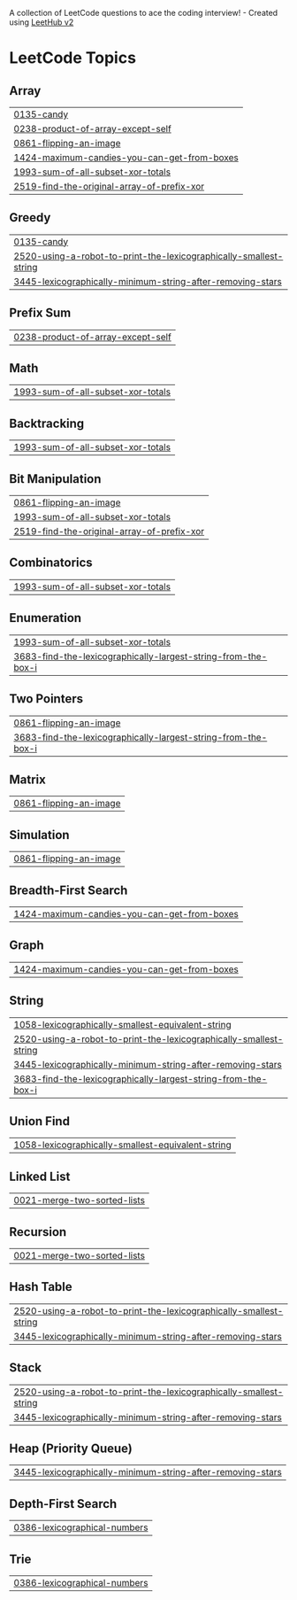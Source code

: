 A collection of LeetCode questions to ace the coding interview! - Created using [LeetHub v2](https://github.com/arunbhardwaj/LeetHub-2.0)
<!---LeetCode Topics Start-->
# LeetCode Topics
## Array
|  |
| ------- |
| [0135-candy](https://github.com/Iamutkarshkumar/LEETCODE/tree/master/0135-candy) |
| [0238-product-of-array-except-self](https://github.com/Iamutkarshkumar/LEETCODE/tree/master/0238-product-of-array-except-self) |
| [0861-flipping-an-image](https://github.com/Iamutkarshkumar/LEETCODE/tree/master/0861-flipping-an-image) |
| [1424-maximum-candies-you-can-get-from-boxes](https://github.com/Iamutkarshkumar/LEETCODE/tree/master/1424-maximum-candies-you-can-get-from-boxes) |
| [1993-sum-of-all-subset-xor-totals](https://github.com/Iamutkarshkumar/LEETCODE/tree/master/1993-sum-of-all-subset-xor-totals) |
| [2519-find-the-original-array-of-prefix-xor](https://github.com/Iamutkarshkumar/LEETCODE/tree/master/2519-find-the-original-array-of-prefix-xor) |
## Greedy
|  |
| ------- |
| [0135-candy](https://github.com/Iamutkarshkumar/LEETCODE/tree/master/0135-candy) |
| [2520-using-a-robot-to-print-the-lexicographically-smallest-string](https://github.com/Iamutkarshkumar/LEETCODE/tree/master/2520-using-a-robot-to-print-the-lexicographically-smallest-string) |
| [3445-lexicographically-minimum-string-after-removing-stars](https://github.com/Iamutkarshkumar/LEETCODE/tree/master/3445-lexicographically-minimum-string-after-removing-stars) |
## Prefix Sum
|  |
| ------- |
| [0238-product-of-array-except-self](https://github.com/Iamutkarshkumar/LEETCODE/tree/master/0238-product-of-array-except-self) |
## Math
|  |
| ------- |
| [1993-sum-of-all-subset-xor-totals](https://github.com/Iamutkarshkumar/LEETCODE/tree/master/1993-sum-of-all-subset-xor-totals) |
## Backtracking
|  |
| ------- |
| [1993-sum-of-all-subset-xor-totals](https://github.com/Iamutkarshkumar/LEETCODE/tree/master/1993-sum-of-all-subset-xor-totals) |
## Bit Manipulation
|  |
| ------- |
| [0861-flipping-an-image](https://github.com/Iamutkarshkumar/LEETCODE/tree/master/0861-flipping-an-image) |
| [1993-sum-of-all-subset-xor-totals](https://github.com/Iamutkarshkumar/LEETCODE/tree/master/1993-sum-of-all-subset-xor-totals) |
| [2519-find-the-original-array-of-prefix-xor](https://github.com/Iamutkarshkumar/LEETCODE/tree/master/2519-find-the-original-array-of-prefix-xor) |
## Combinatorics
|  |
| ------- |
| [1993-sum-of-all-subset-xor-totals](https://github.com/Iamutkarshkumar/LEETCODE/tree/master/1993-sum-of-all-subset-xor-totals) |
## Enumeration
|  |
| ------- |
| [1993-sum-of-all-subset-xor-totals](https://github.com/Iamutkarshkumar/LEETCODE/tree/master/1993-sum-of-all-subset-xor-totals) |
| [3683-find-the-lexicographically-largest-string-from-the-box-i](https://github.com/Iamutkarshkumar/LEETCODE/tree/master/3683-find-the-lexicographically-largest-string-from-the-box-i) |
## Two Pointers
|  |
| ------- |
| [0861-flipping-an-image](https://github.com/Iamutkarshkumar/LEETCODE/tree/master/0861-flipping-an-image) |
| [3683-find-the-lexicographically-largest-string-from-the-box-i](https://github.com/Iamutkarshkumar/LEETCODE/tree/master/3683-find-the-lexicographically-largest-string-from-the-box-i) |
## Matrix
|  |
| ------- |
| [0861-flipping-an-image](https://github.com/Iamutkarshkumar/LEETCODE/tree/master/0861-flipping-an-image) |
## Simulation
|  |
| ------- |
| [0861-flipping-an-image](https://github.com/Iamutkarshkumar/LEETCODE/tree/master/0861-flipping-an-image) |
## Breadth-First Search
|  |
| ------- |
| [1424-maximum-candies-you-can-get-from-boxes](https://github.com/Iamutkarshkumar/LEETCODE/tree/master/1424-maximum-candies-you-can-get-from-boxes) |
## Graph
|  |
| ------- |
| [1424-maximum-candies-you-can-get-from-boxes](https://github.com/Iamutkarshkumar/LEETCODE/tree/master/1424-maximum-candies-you-can-get-from-boxes) |
## String
|  |
| ------- |
| [1058-lexicographically-smallest-equivalent-string](https://github.com/Iamutkarshkumar/LEETCODE/tree/master/1058-lexicographically-smallest-equivalent-string) |
| [2520-using-a-robot-to-print-the-lexicographically-smallest-string](https://github.com/Iamutkarshkumar/LEETCODE/tree/master/2520-using-a-robot-to-print-the-lexicographically-smallest-string) |
| [3445-lexicographically-minimum-string-after-removing-stars](https://github.com/Iamutkarshkumar/LEETCODE/tree/master/3445-lexicographically-minimum-string-after-removing-stars) |
| [3683-find-the-lexicographically-largest-string-from-the-box-i](https://github.com/Iamutkarshkumar/LEETCODE/tree/master/3683-find-the-lexicographically-largest-string-from-the-box-i) |
## Union Find
|  |
| ------- |
| [1058-lexicographically-smallest-equivalent-string](https://github.com/Iamutkarshkumar/LEETCODE/tree/master/1058-lexicographically-smallest-equivalent-string) |
## Linked List
|  |
| ------- |
| [0021-merge-two-sorted-lists](https://github.com/Iamutkarshkumar/LEETCODE/tree/master/0021-merge-two-sorted-lists) |
## Recursion
|  |
| ------- |
| [0021-merge-two-sorted-lists](https://github.com/Iamutkarshkumar/LEETCODE/tree/master/0021-merge-two-sorted-lists) |
## Hash Table
|  |
| ------- |
| [2520-using-a-robot-to-print-the-lexicographically-smallest-string](https://github.com/Iamutkarshkumar/LEETCODE/tree/master/2520-using-a-robot-to-print-the-lexicographically-smallest-string) |
| [3445-lexicographically-minimum-string-after-removing-stars](https://github.com/Iamutkarshkumar/LEETCODE/tree/master/3445-lexicographically-minimum-string-after-removing-stars) |
## Stack
|  |
| ------- |
| [2520-using-a-robot-to-print-the-lexicographically-smallest-string](https://github.com/Iamutkarshkumar/LEETCODE/tree/master/2520-using-a-robot-to-print-the-lexicographically-smallest-string) |
| [3445-lexicographically-minimum-string-after-removing-stars](https://github.com/Iamutkarshkumar/LEETCODE/tree/master/3445-lexicographically-minimum-string-after-removing-stars) |
## Heap (Priority Queue)
|  |
| ------- |
| [3445-lexicographically-minimum-string-after-removing-stars](https://github.com/Iamutkarshkumar/LEETCODE/tree/master/3445-lexicographically-minimum-string-after-removing-stars) |
## Depth-First Search
|  |
| ------- |
| [0386-lexicographical-numbers](https://github.com/Iamutkarshkumar/LEETCODE/tree/master/0386-lexicographical-numbers) |
## Trie
|  |
| ------- |
| [0386-lexicographical-numbers](https://github.com/Iamutkarshkumar/LEETCODE/tree/master/0386-lexicographical-numbers) |
<!---LeetCode Topics End-->